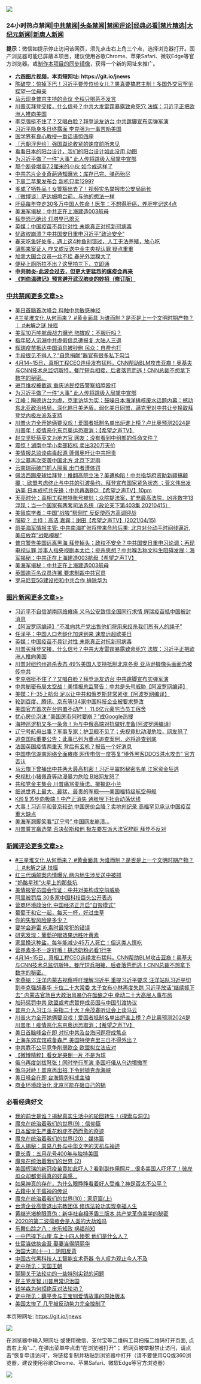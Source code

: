 ![](https://raw.githubusercontent.com/fqnews/bnews/master/64photo/fqnews-qr.jpg)

<div id="tt">
<h3>24小时热点禁闻|<a href="#%E4%B8%AD%E5%85%B1%E7%A6%81%E9%97%BB%E6%9B%B4%E5%A4%9A%E6%96%87%E7%AB%A0">中共禁闻</a>|<a href="#%E5%9B%BE%E7%89%87%E6%96%B0%E9%97%BB%E6%9B%B4%E5%A4%9A%E6%96%87%E7%AB%A0">头条禁闻</a>|<a href="#%E6%96%B0%E9%97%BB%E8%AF%84%E8%AE%BA%E6%9B%B4%E5%A4%9A%E6%96%87%E7%AB%A0">禁闻评论|<a href="#%E5%BF%85%E7%9C%8B%E7%BB%8F%E5%85%B8%E5%A5%BD%E6%96%87">经典必看|<a href="/video.md#%E7%A6%81%E7%89%87%E7%B2%BE%E9%80%89">禁片精选</a>|<a href="https://github.com/fqnews/djy/blob/master/gb/nf1351518.md#1">大纪元新闻</a>|<a href="https://github.com/fqnews/ntdtv/blob/master/gb/prog204.md#1">新唐人新闻</a></h3>
<div><b>提示：</b>微信如提示停止访问该网页，须先点击右上角三个点，选择浏览器打开。国产浏览器可能已屏蔽本项目，建议使用谷歌Chrome、苹果Safari、微软Edge等官方浏览器。或<a href="https://github.com/fqnews/bnews/blob/master/%E5%88%B6%E4%BD%9Cgit%E7%A6%81%E9%97%BB%E9%95%9C%E5%83%8F.md">制作本项目的同步镜像</a>，获得一个新的网址来推广。</div>
<ul>
<li><b><a href="http://d1.bdrive.tk/64.mp4" target="_blank">六四图片视频</a>，本页短网址: https://git.io/jnews</b></li>
<li><a href="/bannedvideo/20210415/1526953.md">陈破空：惊掉下巴！习近平要传位给女儿？果真要搞君主制！多国外交官罕见探望一位母亲</a></li>
<li><a href="/cbnews/20210415/1527058.md">马云现身普京主持的会议 全程只喝茶不发言</a></li>
<li><a href="/topimagenews/20210416/1527251.md">川普买拜登交接，什么信号？中共大发雷霆暴露致命死穴 法媒：习近平正把欧洲人推向美国</a></li>
<li><a href="/topimagenews/20210415/1526952.md">李克强挺不住了？又唱白脸？拜登派友访台 中共跳脚宣布实弹军演</a></li>
<li><a href="/cbnews/20210415/1527059.md">习近平隐身多日终露面 李克强为一事苦劝美国</a></li>
<li><a href="/cbnews/20210416/1527159.md">医学界有良心教授一番话语惊四座</a></li>
<li><a href="/ssgc/20210416/1527155.md">〖兲朝浮世绘〗强国舆论收紧的速度前所未见</a></li>
<li><a href="/cnnews/20210416/1527270.md">看看日本的阳台设计，我们的阳台设计如此没用 动图</a></li>
<li><a href="/cbnews/20210416/1527454.md">为习近平做了一件“大事” 此人传将跳级入局掌中宣部</a></li>
<li><a href="/lifebaike/20210415/1526991.md">那个断骨增高7.2厘米的小伙 如今成这样了</a></li>
<li><a href="/finance/20210415/1527060.md">中共芯片企业奇葩通知曝光：库存已完、弹药殆尽</a></li>
<li><a href="/cnnews/20210415/1527027.md">下周二苹果发布会 新机只卖1299?</a></li>
<li><a href="/comments/20210416/1527162.md">爹成了牺牲品！女警豁出去了！视频实名举报市公安局局长</a></li>
<li><a href="/ssgc/20210416/1527279.md">〖微博谈〗萨达姆垮台前，与他的想法一样</a></li>
<li><a href="/health/20210416/1527221.md">肝癌每年夺走30多万中国人性命！医生：不想得肝癌，养肝牢记这4点</a></li>
<li><a href="/cbnews/20210416/1527180.md">美海军揭秘：中共正在上海建造003航母</a></li>
<li><a href="/worldnews/usa/20210416/1527136.md">拜登恐已确诊 灯塔早已熄灭</a></li>
<li><a href="/topimagenews/20210416/1527386.md">英媒：中国疫苗不具针对性 未能真正对抗新冠病毒</a></li>
<li><a href="/cbnews/20210415/1526898.md">忧政权崩溃？中共国安日重申习近平“政治安全”</a></li>
<li><a href="/lifebaike/20210416/1527240.md">春天吃鱼好处多，遇上这4种鱼别错过，人工无法养殖，放心吃</a></li>
<li><a href="/cnnews/20210416/1527329.md">薄熙来案证人 咋又成反送中金主央视认罪 疑点重重</a></li>
<li><a href="/baitai/20210416/1527440.md">加拿大国会议员一丝不挂 春光外泄糗大了</a></li>
<li><a href="/health/20210416/1527370.md">便秘上厕所拉不出？这里拍三下，立即通</a></li>
<li><b><a href="/comments/20200211/1275071.md" target="_blank">中共肺炎-此波会过去，但更大更猛烈的瘟疫会再来</a></b></li>
<li><b><a href="/comments/20200207/1272816.md" target="_blank">《刘伯温碑记》预言避开武汉肺炎的妙招（修订版）</a></b></li>
</ul>
</div>

<div class="catlist">
<h3><a href="/cbnews/" target="_blank">中共禁闻</a><span><a href="/cbnews/" target="_blank" rel="nofollow">更多文章>></a></span></h3>
<ul>
<li><a href="/cbnews/20210416/1527615.md" target="_blank">美日首脑首次峰会 料触中共敏感神经</a></li>
<li><a href="/comments/20210416/1527613.md" target="_blank">#三星堆文化 从何而来？ #黄金面具 为谁而制？是否是上一个文明时期产物？｜ #未解之谜 扶摇</a></li>
<li><a href="/cbnews/20210416/1527581.md" target="_blank">美军10万吨航母战力曝光 陆媒叹：不服行吗？</a></li>
<li><a href="/cbnews/20210416/1527580.md" target="_blank">指年轻人沉溺中共虚假信息遭报复 大陆人三退</a></li>
<li><a href="/cbnews/20210416/1527554.md" target="_blank">辉瑞疫苗抵达中国消息被秒删 民众：自费也打</a></li>
<li><a href="/cbnews/20210416/1527553.md" target="_blank">手段很见不得人？“自愿捐献”器官有很多私下勾当</a></li>
<li><a href="/comments/20210416/1527475.md" target="_blank">4月14~15日，真相工程CEO连续发布猛料。CNN帮助BLM攻击亚裔！奥基夫与CNN技术总监切斯特，餐厅短兵相接，后者落荒而逃！CNN总裁不想拿下数字的秘密。</a></li>
<li><a href="/cbnews/20210416/1527466.md" target="_blank">进京维权被截返 重庆访民控告警察掐脖殴打</a></li>
<li><a href="/cbnews/20210416/1527454.md" target="_blank">为习近平做了一件“大事” 此人传将跳级入局掌中宣部</a></li>
<li><a href="/cbnews/20210416/1527453.md" target="_blank">江峰：陶德访台为虚，克里访华为实；鼓噪日本海洋排核废水话题内幕：撼动东北亚政治格局，深化韩日美矛盾，弱化美日同盟，逼克里对中共让步换取拜登党内极左派系支持</a></li>
<li><a href="/comments/20210416/1527449.md" target="_blank">川普火力全开她俩要没戏！爱国者抵制名单出炉谁上榜？卢比奥预测2024是川普年！疫情恶化东京奥运恐取消；【希望之声TV】</a></li>
<li><a href="/cbnews/20210416/1527434.md" target="_blank">赵立坚贬蔡英文为地方官 网友：没有看到中组部的任命文件？</a></li>
<li><a href="/cbnews/20210416/1527418.md" target="_blank">震惊！湖南中学小卖部招标 卖出320万天价</a></li>
<li><a href="/cbnews/20210416/1527389.md" target="_blank">美情报总监谈病毒起源 蓬佩奥吁让中共担责</a></li>
<li><a href="/cbnews/20210416/1527388.md" target="_blank">沙尘暴再次突袭中国北方 北京下泥雨</a></li>
<li><a href="/cbnews/20210416/1527387.md" target="_blank">云南瑞丽破门抓人隔离 出门者遭体罚</a></li>
<li><a href="/comments/20210416/1527366.md" target="_blank">佩洛西踢皮球给拜登！推翻高院立法？美遭构陷！中共指华府资助新疆搞颠覆； 欧盟考虑终止与中共的引渡条约，拜登宣布国家紧急状态 ；菅义伟出发访美 日本成抗共先锋；中共再轰BCI 【希望之声TV】10pm</a></li>
<li><a href="/cbnews/20210416/1527318.md" target="_blank">天亮时分：真相工程推特账号被封；众院提法案，扩充最高法院，凶兆数字13浮现；当一个国家有两套司法系统（政论天下第403集 20210415）</a></li>
<li><a href="/cbnews/20210416/1527304.md" target="_blank">美智库学者：中国“战狼”帮倒忙 反促使西方高调迎战</a></li>
<li><a href="/comments/20210416/1527266.md" target="_blank">服软？  主持：高洁  嘉宾：谢田【希望之声TV】(2021/04/15)</a></li>
<li><a href="/comments/20210416/1527263.md" target="_blank">前美海军情报主管:  中共南海扩张将带来危险后果; 北京对台动手时间线逼近, 美应放弃&#8221;战略模糊&#8221;</a></li>
<li><a href="/comments/20210416/1527252.md" target="_blank">普京警告美国远离黑海 拜登掉头；政权不安全？中共国安日重申习论调；再现电视认罪 涉事人指央视剧本太烂；扼杀思想？中共喉舌称文科生阻碍发展；海军揭秘：中共正在上海建造003航母【希望之声TV】</a></li>
<li><a href="/cbnews/20210416/1527180.md" target="_blank">美海军揭秘：中共正在上海建造003航母</a></li>
<li><a href="/cbnews/20210416/1527161.md" target="_blank">英国逾百名议员连署 要求制裁中共官员</a></li>
<li><a href="/cbnews/20210416/1527160.md" target="_blank">罗马尼亚5G建设拒和中共合作 排除华为</a></li>

</ul>
</div>
<div class="catlist">
<h3><a href="/topimagenews/" target="_blank">图片新闻</a><span><a href="/topimagenews/" target="_blank" rel="nofollow">更多文章>></a></span></h3>
<ul>
<li><a href="/topimagenews/20210416/1527579.md" target="_blank">习近平不自信湖南网络瘫痪 义乌公安致信全国同行求情 辉瑞疫苗抵中国被封消息</a></li>
<li><a href="/topimagenews/20210416/1527526.md" target="_blank">【阿波罗网编译】“不准向共产党出售他们将用来绞杀我们所有人的绳子”</a></li>
<li><a href="/topimagenews/20210416/1527443.md" target="_blank">任泽平：中国人口老龄化加速到来 速度远超欧美日</a></li>
<li><a href="/topimagenews/20210416/1527386.md" target="_blank">英媒：中国疫苗不具针对性 未能真正对抗新冠病毒</a></li>
<li><a href="/topimagenews/20210416/1527251.md" target="_blank">川普买拜登交接，什么信号？中共大发雷霆暴露致命死穴 法媒：习近平正把欧洲人推向美国</a></li>
<li><a href="/topimagenews/20210416/1527158.md" target="_blank">川普对纽约州追杀表态 49%美国人支持抵制北京冬奥 亚马逊摄像头画面恐被传中共</a></li>
<li><a href="/topimagenews/20210415/1526952.md" target="_blank">李克强挺不住了？又唱白脸？拜登派友访台 中共跳脚宣布实弹军演</a></li>
<li><a href="/topimagenews/20210415/1526825.md" target="_blank">中共秘密布局太空战！美情报总监警告：中共是头号威胁【阿波罗网编译】</a></li>
<li><a href="/topimagenews/20210415/1526807.md" target="_blank">美媒：F-35上航母 足以让中共和俄罗斯非常紧张【阿波罗网编译】</a></li>
<li><a href="/topimagenews/20210415/1526708.md" target="_blank">轮到百度、腾讯、京东等!34家中国科技企业被要求整改</a></li>
<li><a href="/topimagenews/20210415/1526605.md" target="_blank">美国官方首次在台购置不动产！ 11.6亿元豪宅当员工宿舍</a></li>
<li><a href="/topimagenews/20210415/1526369.md" target="_blank">忧心房价泡沫 “美国房市何时要崩？”成Google热搜</a></li>
<li><a href="/topimagenews/20210414/1526047.md" target="_blank">海神巡逻机又多一条命！为与中俄高端对抗做好准备[阿波罗网编译]</a></li>
<li><a href="/topimagenews/20210414/1525949.md" target="_blank">辽宁号航母出事？军事专家：护卫舰不见了；央视竟批动漫危险，网友怒了</a></li>
<li><a href="/topimagenews/20210414/1525833.md" target="_blank">追查国际重要公告：此事已列为重点追查案例，必将追查到底</a></li>
<li><a href="/topimagenews/20210414/1525717.md" target="_blank">法国英国疫情两重天 背后有玄机？报告一个好消息</a></li>
<li><a href="/topimagenews/20210414/1525699.md" target="_blank">中国电信湖南网络全面瘫痪 网传电信一度答复“境外黑客DDOS洪水攻击” 官方否认</a></li>
<li><a href="/topimagenews/20210413/1525276.md" target="_blank">马云旗下曾捅出中共两大最高机密！习近平震怒秘密名单 江家资金狂逃</a></li>
<li><a href="/topimagenews/20210413/1525235.md" target="_blank">央视批小猪佩奇等动漫暴力危险 B站网友怒了</a></li>
<li><a href="/topimagenews/20210413/1525234.md" target="_blank">共和党金主集会 川普痛骂麦康诺、揶揄赵小兰</a></li>
<li><a href="/topimagenews/20210413/1525167.md" target="_blank">细说世界上最大、最猛、最贵的军舰——美国福特级航空母舰</a></li>
<li><a href="/topimagenews/20210413/1524952.md" target="_blank">K形复苏步向极端！中产正消失 通胀埋下社会动荡伏线</a></li>
<li><a href="/topimagenews/20210412/1524731.md" target="_blank">大事！习近平和普京较劲 中国房价会降？卖地创纪录 高福罕见承认中国疫苗重大缺点</a></li>
<li><a href="/topimagenews/20210412/1524357.md" target="_blank">美海军翘脚笑看“辽宁号” 中国网友崩溃…</a></li>
<li><a href="/topimagenews/20210412/1524286.md" target="_blank">川普誓言赢选举 否决彭斯和他 极左要左派大法官辞职 拜登不反对</a></li>

</ul>
</div>
<div class="catlist">
<h3><a href="/comments/" target="_blank">新闻评论</a><span><a href="/comments/" target="_blank" rel="nofollow">更多文章>></a></span></h3>
<ul>
<li><a href="/comments/20210416/1527613.md" target="_blank">#三星堆文化 从何而来？ #黄金面具 为谁而制？是否是上一个文明时期产物？｜ #未解之谜 扶摇</a></li>
<li><a href="/comments/20210416/1527590.md" target="_blank">红三代煽颠案内情曝光 两内地生涉反送中被抓</a></li>
<li><a href="/comments/20210416/1527546.md" target="_blank">“奶酪星球”火星上的那些坑</a></li>
<li><a href="/comments/20210416/1527505.md" target="_blank">美情报官员国会作证：中共对美构成空前威胁</a></li>
<li><a href="/comments/20210416/1527504.md" target="_blank">阿里被罚后 30多家中国科技巨头公开表态</a></li>
<li><a href="/comments/20210416/1527503.md" target="_blank">营商环境政治化 中国经济正开启“自毁模式”</a></li>
<li><a href="/comments/20210416/1527502.md" target="_blank">葡萄干和它一起，每天一杯，好过虫草</a></li>
<li><a href="/comments/20210416/1527501.md" target="_blank">你的失智风险是多少？</a></li>
<li><a href="/comments/20210416/1527500.md" target="_blank">要学会避雷 吃素时最常犯的错误</a></li>
<li><a href="/comments/20210416/1527499.md" target="_blank">研究发现：葡萄护眼效果远胜叶黄素</a></li>
<li><a href="/comments/20210416/1527498.md" target="_blank">家里换这种盐，每年能减少45万人死亡！但这类人慎吃</a></li>
<li><a href="/comments/20210416/1527497.md" target="_blank">营养素多不一定好哦！挑选奶粉必看1行字</a></li>
<li><a href="/comments/20210416/1527475.md" target="_blank">4月14~15日，真相工程CEO连续发布猛料。CNN帮助BLM攻击亚裔！奥基夫与CNN技术总监切斯特，餐厅短兵相接，后者落荒而逃！CNN总裁不想拿下数字的秘密。</a></li>
<li><a href="/comments/20210416/1527471.md" target="_blank">李燕铭：汪洋内蒙古视察呼吁理解习近平 重提习近平要求 汪洋站队习近平切割李克强胡春华 卡位二十大常委 太子女布小林再度失踪 习近平放话“继续抓下去” 内蒙古官场巨大政治风暴仍在酝酿之中 牵动二十大高层人事布局</a></li>
<li><a href="/comments/20210416/1527469.md" target="_blank">加码惩罚中共 欧盟或考虑暂停成员国与中国引渡协议</a></li>
<li><a href="/comments/20210416/1527465.md" target="_blank">普京介入习江斗 染指二十大？余茂春听证会上谈马云</a></li>
<li><a href="/comments/20210416/1527449.md" target="_blank">川普火力全开她俩要没戏！爱国者抵制名单出炉谁上榜？卢比奥预测2024是川普年！疫情恶化东京奥运恐取消；【希望之声TV】</a></li>
<li><a href="/comments/20210416/1527448.md" target="_blank">美日首脑峰会在即 对抗中共及台海问题将成焦点</a></li>
<li><a href="/comments/20210416/1527425.md" target="_blank">上海东郊宾馆戒备森严 美国特使克里三日不得外出？</a></li>
<li><a href="/comments/20210416/1527424.md" target="_blank">中共靠不公平竞争削弱欧企 欧盟拟立法应对</a></li>
<li><a href="/comments/20210416/1527394.md" target="_blank">【微博精粹】看女足哭倒一片 不是为球</a></li>
<li><a href="/comments/20210416/1527383.md" target="_blank">俄乌再度剑拔弩张！同时举行军演 多国吁俄从乌边境撤军</a></li>
<li><a href="/comments/20210416/1527382.md" target="_blank">俄乌对峙！普京再出招 下令封锁克赤海峡</a></li>
<li><a href="/comments/20210416/1527381.md" target="_blank">美日峰会在即 台海情势料成主轴</a></li>
<li><a href="/comments/20210416/1527380.md" target="_blank">商业环境政治化 北京可能在砸自己的锅</a></li>

</ul>
</div>

<div class="catlist">
<h3>必看经典好文</h3>
<ul>
<li><a href="/comments/20200715/1359453.md" target="_blank">我的前世是谁？揭秘真实生活中的轮回转生！(探索与洞见)</a></li>
<li><a href="/topimagenews/20180529/949649.md" target="_blank">魔鬼在统治着我们的世界(9)：信仰篇</a></li>
<li><a href="/comments/20210324/1511732.md" target="_blank">日本留学生严重花粉症不药而愈的奇迹</a></li>
<li><a href="/comments/20180725/976787.md" target="_blank">魔鬼在统治着我们的世界(20)：媒体篇</a></li>
<li><a href="/aomi/history/20170924/831575.md" target="_blank">高人揭秘：周易八卦与中华文字的天机与神迹</a></li>
<li><a href="/comments/20200713/1359796.md" target="_blank">曹长青：五月花号400年与独特美国</a></li>
<li><a href="/topimagenews/20180520/944940.md" target="_blank">魔鬼在统治着我们的世界 (2)</a></li>
<li><a href="/comments/20201215/1447764.md" target="_blank">美国辉瑞的新冠疫苗竟如此吓人？看到副作用照片…很多美国人吓坏了！彼岸瓜众却都觉得真的好喜感…</a></li>
<li><a href="/comments/20200623/1346844.md" target="_blank">如果神真的存在，为什么眼睁睁看着好人受难？神是否太不公平？</a></li>
<li><a href="/ccpdope/20200531/1337409.md" target="_blank">古籍中关于瘟神的传说</a></li>
<li><a href="/topimagenews/20180529/950153.md" target="_blank">魔鬼在统治着我们的世界(10)：家庭篇(上)</a></li>
<li><a href="/comments/20200528/1335859.md" target="_blank">台湾企业高管退出宗教团体 修炼法轮功实现幸福人生</a></li>
<li><a href="/lifebaike/20180921/1001174.md" target="_blank">黄继光堵枪眼真伪：新华社自相矛盾三版本 共产党革命美学的秘密</a></li>
<li><a href="/comments/20200712/1359432.md" target="_blank">2020的第二波瘟疫会是人类的大劫难吗</a></li>
<li><a href="/tculture/20170717/792953.md" target="_blank">乐舞仙踪之八：审乐知政 祸福前知</a></li>
<li><a href="/cbnews/20200611/1343057.md" target="_blank">一中巴摔下山崖 车上十四人惨死 他们是什么人？</a></li>
<li><a href="/lifebaike/20161111/612348.md" target="_blank">仕宦当做执金吾 娶妻当得阴丽华</a></li>
<li><a href="/cbnews/20180317/915893.md" target="_blank">治国大道(十一)：阴阳反背</a></li>
<li><a href="/comments/20210223/1492497.md" target="_blank">中国古代黑科技人工智能玄术奇器 令人叹为观止今人不及</a></li>
<li><a href="/tculture/xiulian/20151111/470021.md" target="_blank">定中所见：天国王朝</a></li>
<li><a href="/comments/20190417/1114875.md" target="_blank">聊聊关于法轮功的一些特别尖锐的问题</a></li>
<li><a href="/comments/20200621/1348236.md" target="_blank">民主党反智 川普用常识治国</a></li>
<li><a href="/comments/20210123/1473430.md" target="_blank">钱学森为何拒绝反对法轮功？</a></li>
<li><a href="/comments/20200616/1345658.md" target="_blank">定中所见：薛平贵与王宝钏爱情故事的原始版本</a></li>
<li><a href="/comments/20200624/1349702.md" target="_blank">美国太惨了 几乎被反动势力完全控制了</a></li>

</ul>
</div>

本页短网址: https://git.io/jnews

![](https://raw.githubusercontent.com/fqnews/bnews/master/64photo/fqnews-qr.jpg)

在浏览器中输入短网址 或使用微信、支付宝等二维码工具扫描二维码打开页面, 点击右上角"...", 在弹出菜单中点击“在浏览器打开”； 若网页被举报禁止访问，请点击“恢复申请访问”，将链接复制并粘贴到浏览器中打开（请不要使用QQ或360浏览器，建议使用谷歌Chrome、苹果Safari、微软Edge等官方浏览器）

![](https://raw.githubusercontent.com/fqnews/bnews/master/64photo/wx.jpg)